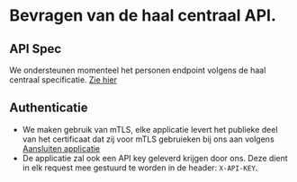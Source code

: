 # Bevragen van de haal centraal API.

## API Spec
We ondersteunen momenteel het personen endpoint volgens de haal centraal specificatie.
[Zie hier](https://brp-api.github.io/Haal-Centraal-BRP-bevragen/v2/redoc#tag/Personen/operation/Personen)

## Authenticatie 
- We maken gebruik van mTLS, elke applicatie levert het publieke deel van het certificaat dat zij voor mTLS gebruieken bij ons aan volgens [Aansluiten applicatie](./AansluitenApplicatie.md)
- De applicatie zal ook een API key geleverd krijgen door ons. Deze dient in elk request mee gestuurd te worden in de header: `X-API-KEY`.